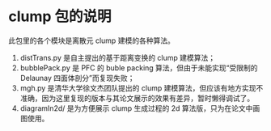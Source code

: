 # clump 包的说明

此包里的各个模块是离散元 clump 建模的各种算法。

1. distTrans.py 是自主提出的基于距离变换的 clump 建模算法；
2. bubblePack.py 是 PFC 的 buble packing 算法，但由于未能实现“受限制的 Delaunay 四面体剖分”而复现失败；
3. mgh.py 是清华大学徐文杰团队提出的 clump 建模算法，但应该有地方实现不准确，因为这里复现的版本与其论文展示的效果有差异，暂时懒得调试了。
4. diagramIn2d/ 是为方便展示 clump 生成过程的 2d 算法版，只为在论文中画图使用。
